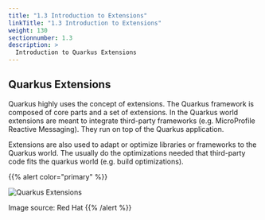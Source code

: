 ```yaml
---
title: "1.3 Introduction to Extensions"
linkTitle: "1.3 Introduction to Extensions"
weight: 130
sectionnumber: 1.3
description: >
  Introduction to Quarkus Extensions
---
```


## Quarkus Extensions

Quarkus highly uses the concept of extensions. The Quarkus framework is composed of core parts and a set of extensions.
In the Quarkus world extensions are meant to integrate third-party frameworks (e.g. MicroProfile Reactive Messaging). 
They run on top of the Quarkus application.

Extensions are also used to adapt or optimize libraries or frameworks to the Quarkus world. The usually do the optimizations
needed that third-party code fits the quarkus world (e.g. build optimizations). 

{{% alert color="primary" %}}

![Quarkus Extensions](../extensions.png)

Image source: Red Hat
{{% /alert %}}

